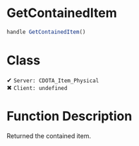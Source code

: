 # GetContainedItem
```js
handle GetContainedItem()
```
# Class
✔ `Server: CDOTA_Item_Physical`  
✖ `Client: undefined`  

# Function Description
Returned the contained item.
